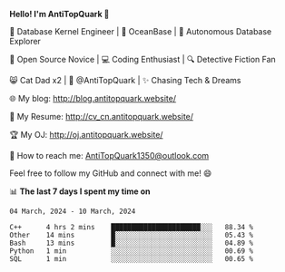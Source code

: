 
**Hello! I'm AntiTopQuark 👋**

🔧 Database Kernel Engineer | 🌊 OceanBase | 🤖 Autonomous Database Explorer

🌱 Open Source Novice | 💻 Coding Enthusiast | 🔍 Detective Fiction Fan

😸 Cat Dad x2 | 🎉 @AntiTopQuark | ✨ Chasing Tech & Dreams

🌐 My blog: http://blog.antitopquark.website/

📄 My Resume: http://cv_cn.antitopquark.website/

🏆 My OJ: http://oj.antitopquark.website/

📧 How to reach me: AntiTopQuark1350@outlook.com

Feel free to follow my GitHub and connect with me! 😄

📊 **The last 7 days I spent my time on** 

<!--START_SECTION:waka-->
```text
04 March, 2024 - 10 March, 2024

C++      4 hrs 2 mins    ██████████████████████░░░   88.34 % 
Other    14 mins         █░░░░░░░░░░░░░░░░░░░░░░░░   05.43 % 
Bash     13 mins         █░░░░░░░░░░░░░░░░░░░░░░░░   04.89 % 
Python   1 min           ░░░░░░░░░░░░░░░░░░░░░░░░░   00.69 % 
SQL      1 min           ░░░░░░░░░░░░░░░░░░░░░░░░░   00.65 %
```
<!--END_SECTION:waka-->


